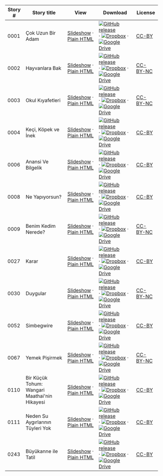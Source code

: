 Story # | Story title | View | Download | License
-------- | -----------  |:-------:| ---------------- | -------
0001 | Çok Uzun Bir Adam | <a href="https://global-asp.github.io/stories/tr/0001_çok-uzun-bir-adam_slides.html" target="_blank">Slideshow</a> · [Plain HTML](https://global-asp.github.io/stories/tr/0001_çok-uzun-bir-adam.html) | [![GitHub release](https://cloud.githubusercontent.com/assets/9295750/9483128/0e089e5e-4b51-11e5-98ca-6da5cef156a7.png "GitHub release")]() · [![Dropbox](https://cloud.githubusercontent.com/assets/9295750/10150606/3f5ae2dc-65f5-11e5-8f63-841c51cc1cde.png "Dropbox")]() · [![Google Drive](https://cloud.githubusercontent.com/assets/9295750/9473522/1d6fdde4-4b10-11e5-98f5-aa6c6b04a08e.png "Google Drive")](https://drive.google.com/open?id=0B59ZADK9EsbsbXJHQjNEY1JkdlU) | [CC-BY](https://creativecommons.org/licenses/by/3.0/)
0002 | Hayvanlara Bak | <a href="https://global-asp.github.io/stories/tr/0002_hayvanlara-bak_slides.html" target="_blank">Slideshow</a> · [Plain HTML](https://global-asp.github.io/stories/tr/0002_hayvanlara-bak.html) | [![GitHub release](https://cloud.githubusercontent.com/assets/9295750/9483128/0e089e5e-4b51-11e5-98ca-6da5cef156a7.png "GitHub release")]() · [![Dropbox](https://cloud.githubusercontent.com/assets/9295750/10150606/3f5ae2dc-65f5-11e5-8f63-841c51cc1cde.png "Dropbox")]() · [![Google Drive](https://cloud.githubusercontent.com/assets/9295750/9473522/1d6fdde4-4b10-11e5-98f5-aa6c6b04a08e.png "Google Drive")](https://drive.google.com/open?id=0B59ZADK9EsbsbXJHQjNEY1JkdlU) | [CC-BY-NC](http://creativecommons.org/licenses/by-nc/3.0/)
0003 | Okul Kıyafetleri | <a href="https://global-asp.github.io/stories/tr/0003_okul-kıyafetleri_slides.html" target="_blank">Slideshow</a> · [Plain HTML](https://global-asp.github.io/stories/tr/0003_okul-kıyafetleri.html) | [![GitHub release](https://cloud.githubusercontent.com/assets/9295750/9483128/0e089e5e-4b51-11e5-98ca-6da5cef156a7.png "GitHub release")]() · [![Dropbox](https://cloud.githubusercontent.com/assets/9295750/10150606/3f5ae2dc-65f5-11e5-8f63-841c51cc1cde.png "Dropbox")]() · [![Google Drive](https://cloud.githubusercontent.com/assets/9295750/9473522/1d6fdde4-4b10-11e5-98f5-aa6c6b04a08e.png "Google Drive")](https://drive.google.com/open?id=0B59ZADK9EsbsbXJHQjNEY1JkdlU) | [CC-BY-NC](http://creativecommons.org/licenses/by-nc/3.0/)
0004 | Keçi, Köpek ve İnek | <a href="https://global-asp.github.io/stories/tr/0004_keçi-köpek-ve-i̇nek_slides.html" target="_blank">Slideshow</a> · [Plain HTML](https://global-asp.github.io/stories/tr/0004_keçi-köpek-ve-i̇nek.html) | [![GitHub release](https://cloud.githubusercontent.com/assets/9295750/9483128/0e089e5e-4b51-11e5-98ca-6da5cef156a7.png "GitHub release")]() · [![Dropbox](https://cloud.githubusercontent.com/assets/9295750/10150606/3f5ae2dc-65f5-11e5-8f63-841c51cc1cde.png "Dropbox")]() · [![Google Drive](https://cloud.githubusercontent.com/assets/9295750/9473522/1d6fdde4-4b10-11e5-98f5-aa6c6b04a08e.png "Google Drive")](https://drive.google.com/open?id=0B59ZADK9EsbsbXJHQjNEY1JkdlU) | [CC-BY](https://creativecommons.org/licenses/by/3.0/)
0006 | Anansi Ve Bilgelik | <a href="https://global-asp.github.io/stories/tr/0006_anansi-ve-bilgelik_slides.html" target="_blank">Slideshow</a> · [Plain HTML](https://global-asp.github.io/stories/tr/0006_anansi-ve-bilgelik.html) | [![GitHub release](https://cloud.githubusercontent.com/assets/9295750/9483128/0e089e5e-4b51-11e5-98ca-6da5cef156a7.png "GitHub release")]() · [![Dropbox](https://cloud.githubusercontent.com/assets/9295750/10150606/3f5ae2dc-65f5-11e5-8f63-841c51cc1cde.png "Dropbox")]() · [![Google Drive](https://cloud.githubusercontent.com/assets/9295750/9473522/1d6fdde4-4b10-11e5-98f5-aa6c6b04a08e.png "Google Drive")](https://drive.google.com/open?id=0B59ZADK9EsbsbXJHQjNEY1JkdlU) | [CC-BY](https://creativecommons.org/licenses/by/3.0/)
0008 | Ne Yapıyorsun? | <a href="https://global-asp.github.io/stories/tr/0008_ne-yapıyorsun_slides.html" target="_blank">Slideshow</a> · [Plain HTML](https://global-asp.github.io/stories/tr/0008_ne-yapıyorsun.html) | [![GitHub release](https://cloud.githubusercontent.com/assets/9295750/9483128/0e089e5e-4b51-11e5-98ca-6da5cef156a7.png "GitHub release")]() · [![Dropbox](https://cloud.githubusercontent.com/assets/9295750/10150606/3f5ae2dc-65f5-11e5-8f63-841c51cc1cde.png "Dropbox")]() · [![Google Drive](https://cloud.githubusercontent.com/assets/9295750/9473522/1d6fdde4-4b10-11e5-98f5-aa6c6b04a08e.png "Google Drive")](https://drive.google.com/open?id=0B59ZADK9EsbsbXJHQjNEY1JkdlU) | [CC-BY](https://creativecommons.org/licenses/by/3.0/)
0009 | Benim Kedim Nerede? | <a href="https://global-asp.github.io/stories/tr/0009_benim-kedim-nerede_slides.html" target="_blank">Slideshow</a> · [Plain HTML](https://global-asp.github.io/stories/tr/0009_benim-kedim-nerede.html) | [![GitHub release](https://cloud.githubusercontent.com/assets/9295750/9483128/0e089e5e-4b51-11e5-98ca-6da5cef156a7.png "GitHub release")]() · [![Dropbox](https://cloud.githubusercontent.com/assets/9295750/10150606/3f5ae2dc-65f5-11e5-8f63-841c51cc1cde.png "Dropbox")]() · [![Google Drive](https://cloud.githubusercontent.com/assets/9295750/9473522/1d6fdde4-4b10-11e5-98f5-aa6c6b04a08e.png "Google Drive")](https://drive.google.com/open?id=0B59ZADK9EsbsbXJHQjNEY1JkdlU) | [CC-BY-NC](http://creativecommons.org/licenses/by-nc/3.0/)
0027 | Karar | <a href="https://global-asp.github.io/stories/tr/0027_karar_slides.html" target="_blank">Slideshow</a> · [Plain HTML](https://global-asp.github.io/stories/tr/0027_karar.html) | [![GitHub release](https://cloud.githubusercontent.com/assets/9295750/9483128/0e089e5e-4b51-11e5-98ca-6da5cef156a7.png "GitHub release")]() · [![Dropbox](https://cloud.githubusercontent.com/assets/9295750/10150606/3f5ae2dc-65f5-11e5-8f63-841c51cc1cde.png "Dropbox")]() · [![Google Drive](https://cloud.githubusercontent.com/assets/9295750/9473522/1d6fdde4-4b10-11e5-98f5-aa6c6b04a08e.png "Google Drive")](https://drive.google.com/open?id=0B59ZADK9EsbsbXJHQjNEY1JkdlU) | [CC-BY](https://creativecommons.org/licenses/by/3.0/)
0030 | Duygular | <a href="https://global-asp.github.io/stories/tr/0030_duygular_slides.html" target="_blank">Slideshow</a> · [Plain HTML](https://global-asp.github.io/stories/tr/0030_duygular.html) | [![GitHub release](https://cloud.githubusercontent.com/assets/9295750/9483128/0e089e5e-4b51-11e5-98ca-6da5cef156a7.png "GitHub release")]() · [![Dropbox](https://cloud.githubusercontent.com/assets/9295750/10150606/3f5ae2dc-65f5-11e5-8f63-841c51cc1cde.png "Dropbox")]() · [![Google Drive](https://cloud.githubusercontent.com/assets/9295750/9473522/1d6fdde4-4b10-11e5-98f5-aa6c6b04a08e.png "Google Drive")](https://drive.google.com/open?id=0B59ZADK9EsbsbXJHQjNEY1JkdlU) | [CC-BY-NC](http://creativecommons.org/licenses/by-nc/3.0/)
0052 | Simbegwire | <a href="https://global-asp.github.io/stories/tr/0052_simbegwire_slides.html" target="_blank">Slideshow</a> · [Plain HTML](https://global-asp.github.io/stories/tr/0052_simbegwire.html) | [![GitHub release](https://cloud.githubusercontent.com/assets/9295750/9483128/0e089e5e-4b51-11e5-98ca-6da5cef156a7.png "GitHub release")]() · [![Dropbox](https://cloud.githubusercontent.com/assets/9295750/10150606/3f5ae2dc-65f5-11e5-8f63-841c51cc1cde.png "Dropbox")]() · [![Google Drive](https://cloud.githubusercontent.com/assets/9295750/9473522/1d6fdde4-4b10-11e5-98f5-aa6c6b04a08e.png "Google Drive")](https://drive.google.com/open?id=0B59ZADK9EsbsbXJHQjNEY1JkdlU) | [CC-BY](https://creativecommons.org/licenses/by/3.0/)
0067 | Yemek Pişirmek | <a href="https://global-asp.github.io/stories/tr/0067_yemek-pişirmek_slides.html" target="_blank">Slideshow</a> · [Plain HTML](https://global-asp.github.io/stories/tr/0067_yemek-pişirmek.html) | [![GitHub release](https://cloud.githubusercontent.com/assets/9295750/9483128/0e089e5e-4b51-11e5-98ca-6da5cef156a7.png "GitHub release")]() · [![Dropbox](https://cloud.githubusercontent.com/assets/9295750/10150606/3f5ae2dc-65f5-11e5-8f63-841c51cc1cde.png "Dropbox")]() · [![Google Drive](https://cloud.githubusercontent.com/assets/9295750/9473522/1d6fdde4-4b10-11e5-98f5-aa6c6b04a08e.png "Google Drive")](https://drive.google.com/open?id=0B59ZADK9EsbsbXJHQjNEY1JkdlU) | [CC-BY-NC](http://creativecommons.org/licenses/by-nc/3.0/)
0110 | Bir Küçük Tohum: Wangari Maathai'nin Hikayesi | <a href="https://global-asp.github.io/stories/tr/0110_bir-küçük-tohum-wangari-maathainin-hikayesi_slides.html" target="_blank">Slideshow</a> · [Plain HTML](https://global-asp.github.io/stories/tr/0110_bir-küçük-tohum-wangari-maathainin-hikayesi.html) | [![GitHub release](https://cloud.githubusercontent.com/assets/9295750/9483128/0e089e5e-4b51-11e5-98ca-6da5cef156a7.png "GitHub release")]() · [![Dropbox](https://cloud.githubusercontent.com/assets/9295750/10150606/3f5ae2dc-65f5-11e5-8f63-841c51cc1cde.png "Dropbox")]() · [![Google Drive](https://cloud.githubusercontent.com/assets/9295750/9473522/1d6fdde4-4b10-11e5-98f5-aa6c6b04a08e.png "Google Drive")](https://drive.google.com/open?id=0B59ZADK9EsbsbXJHQjNEY1JkdlU) | [CC-BY](https://creativecommons.org/licenses/by/3.0/)
0111 | Neden Su Aygırlarının Tüyleri Yok | <a href="https://global-asp.github.io/stories/tr/0111_neden-su-aygırlarının-tüyleri-yok_slides.html" target="_blank">Slideshow</a> · [Plain HTML](https://global-asp.github.io/stories/tr/0111_neden-su-aygırlarının-tüyleri-yok.html) | [![GitHub release](https://cloud.githubusercontent.com/assets/9295750/9483128/0e089e5e-4b51-11e5-98ca-6da5cef156a7.png "GitHub release")]() · [![Dropbox](https://cloud.githubusercontent.com/assets/9295750/10150606/3f5ae2dc-65f5-11e5-8f63-841c51cc1cde.png "Dropbox")]() · [![Google Drive](https://cloud.githubusercontent.com/assets/9295750/9473522/1d6fdde4-4b10-11e5-98f5-aa6c6b04a08e.png "Google Drive")](https://drive.google.com/open?id=0B59ZADK9EsbsbXJHQjNEY1JkdlU) | [CC-BY](https://creativecommons.org/licenses/by/3.0/)
0243 | Büyükanne ile Tatil | <a href="https://global-asp.github.io/stories/tr/0243_büyükanne-ile-tatil_slides.html" target="_blank">Slideshow</a> · [Plain HTML](https://global-asp.github.io/stories/tr/0243_büyükanne-ile-tatil.html) | [![GitHub release](https://cloud.githubusercontent.com/assets/9295750/9483128/0e089e5e-4b51-11e5-98ca-6da5cef156a7.png "GitHub release")]() · [![Dropbox](https://cloud.githubusercontent.com/assets/9295750/10150606/3f5ae2dc-65f5-11e5-8f63-841c51cc1cde.png "Dropbox")]() · [![Google Drive](https://cloud.githubusercontent.com/assets/9295750/9473522/1d6fdde4-4b10-11e5-98f5-aa6c6b04a08e.png "Google Drive")](https://drive.google.com/open?id=0B59ZADK9EsbsbXJHQjNEY1JkdlU) | [CC-BY](https://creativecommons.org/licenses/by/3.0/)
